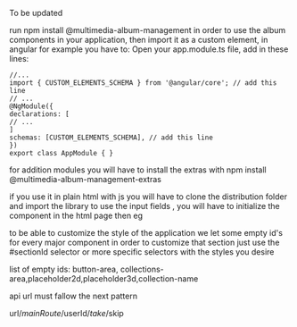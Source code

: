 To be updated

run npm install @multimedia-album-management in order to use the album components in your application, then import it as a custom element, in angular for example you have to:
Open your app.module.ts file, add in these lines:

```
//...
import { CUSTOM_ELEMENTS_SCHEMA } from '@angular/core'; // add this line
// ...
@NgModule({
declarations: [
// ...
]
schemas: [CUSTOM_ELEMENTS_SCHEMA], // add this line
})
export class AppModule { }
```

for addition modules you will have to install the extras with npm install @multimedia-album-management-extras

if you use it in plain html with js
you will have to clone the distribution folder
and import the library
to use the input fields , you will have to initialize the component in the html page then
eg
<app-root title = "something"></app-root>

to be able to customize the style of the application
we let some empty id's for every major component
in order to customize that section just use the #sectionId selector or more specific selectors with the styles you desire

list of empty ids:
button-area, collections-area,placeholder2d,placeholder3d,collection-name

api url must fallow the next pattern

url/$mainRoute/$userId/$take/$skip
